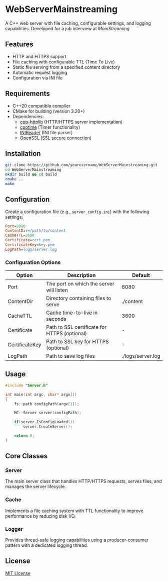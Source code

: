 # WebServerMainstreaming

A C++ web server with file caching, configurable settings, and logging capabilities. Developed for a job interview at *MainStreaming*

## Features

- HTTP and HTTPS support
- File caching with configurable TTL (Time To Live)
- Static file serving from a specified content directory
- Automatic request logging
- Configuration via INI file

## Requirements

- C++20 compatible compiler
- CMake for building (version 3.20+)
- Dependencies:
  - [cpp-httplib](https://github.com/yhirose/cpp-httplib) (HTTP/HTTPS server implementation)
  - [cpptime](https://github.com/clarifysky/cpptime) (Timer functionality)
  - [INIReader](https://github.com/benhoyt/inih) (INI file parser)
  - [OpenSSL](https://github.com/openssl/openssl) (SSL secure connection)

## Installation

```bash
git clone https://github.com/yourusername/WebServerMainstreaming.git
cd WebServerMainstreaming
mkdir build && cd build
cmake ..
make
```

## Configuration

Create a configuration file (e.g., `server_config.ini`) with the following settings:

```ini
Port=8080
ContentDir=/path/to/content
CacheTTL=3600
Certificate=cert.pem
CertificateKey=key.pem
LogPath=logs/server.log
```

### Configuration Options

| Option         | Description                                  | Default           |
| -------------- | -------------------------------------------- | ----------------- |
| Port           | The port on which the server will listen     | 8080              |
| ContentDir     | Directory containing files to serve          | ./content         |
| CacheTTL       | Cache time-to-live in seconds                | 3600              |
| Certificate    | Path to SSL certificate for HTTPS (optional) | -                 |
| CertificateKey | Path to SSL key for HTTPS (optional)         | -                 |
| LogPath        | Path to save log files                       | ./logs/server.log |

## Usage

```cpp
#include "Server.h"

int main(int argc, char* argv[])
{
    fs::path configPath(argv[1]);

    MC::Server server(configPath);

    if(server.IsConfigLoaded())
        server.CreateServer();

    return 0;
}
```

## Core Classes

### Server

The main server class that handles HTTP/HTTPS requests, serves files, and manages the server lifecycle.

### Cache

Implements a file caching system with TTL functionality to improve performance by reducing disk I/O.

### Logger

Provides thread-safe logging capabilities using a producer-consumer pattern with a dedicated logging thread.


## License

[MIT License](LICENSE)
